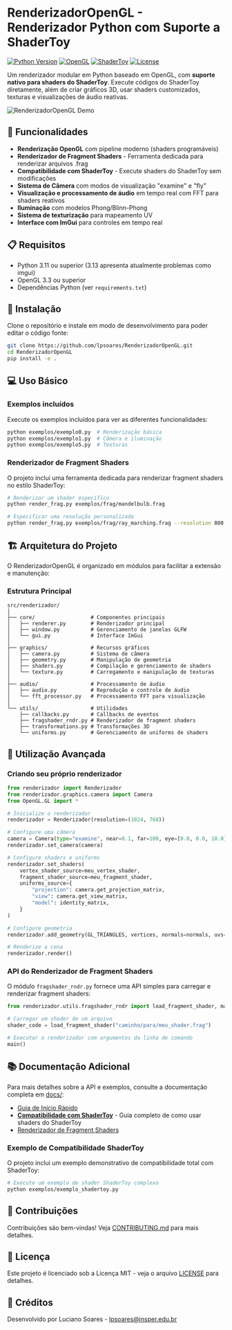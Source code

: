 # RenderizadorOpenGL - Renderizador Python com Suporte a ShaderToy

[![Python Version](https://img.shields.io/badge/python-3.11-blue.svg)](https://www.python.org/downloads/)
[![OpenGL](https://img.shields.io/badge/OpenGL-4.5-green.svg)](https://www.opengl.org/)
[![ShaderToy](https://img.shields.io/badge/ShaderToy-Compatible-orange.svg)](https://www.shadertoy.com/)
[![License](https://img.shields.io/badge/license-MIT-blue.svg)](LICENSE)

Um renderizador modular em Python baseado em OpenGL, com **suporte nativo para shaders do ShaderToy**. Execute códigos do ShaderToy diretamente, além de criar gráficos 3D, usar shaders customizados, texturas e visualizações de áudio reativas.

![RenderizadorOpenGL Demo](https://via.placeholder.com/800x400?text=RenderizadorOpenGL+Demo)

## 🚀 Funcionalidades

- **Renderização OpenGL** com pipeline moderno (shaders programáveis)
- **Renderizador de Fragment Shaders** - Ferramenta dedicada para renderizar arquivos .frag
- **Compatibilidade com ShaderToy** - Execute shaders do ShaderToy sem modificações
- **Sistema de Câmera** com modos de visualização "examine" e "fly"
- **Visualização e processamento de áudio** em tempo real com FFT para shaders reativos
- **Iluminação** com modelos Phong/Blinn-Phong
- **Sistema de texturização** para mapeamento UV
- **Interface com ImGui** para controles em tempo real

## 📋 Requisitos

- Python 3.11 ou superior (3.13 apresenta atualmente problemas como imgui)
- OpenGL 3.3 ou superior
- Dependências Python (ver `requirements.txt`)

## 🔧 Instalação

Clone o repositório e instale em modo de desenvolvimento para poder editar o código fonte:

```bash
git clone https://github.com/lpsoares/RenderizadorOpenGL.git
cd RenderizadorOpenGL
pip install -e .
```

## 💻 Uso Básico

### Exemplos incluídos

Execute os exemplos incluídos para ver as diferentes funcionalidades:

```bash
python exemplos/exemplo0.py  # Renderização básica
python exemplos/exemplo1.py  # Câmera e iluminação
python exemplos/exemplo5.py  # Texturas
```

### Renderizador de Fragment Shaders

O projeto inclui uma ferramenta dedicada para renderizar fragment shaders no estilo ShaderToy:

```bash
# Renderizar um shader específico
python render_frag.py exemplos/frag/mandelbulb.frag

# Especificar uma resolução personalizada
python render_frag.py exemplos/frag/ray_marching.frag --resolution 800 600
```

## 🏗️ Arquitetura do Projeto

O RenderizadorOpenGL é organizado em módulos para facilitar a extensão e manutenção:

### Estrutura Principal

```
src/renderizador/
│
├── core/                  # Componentes principais
│   ├── renderer.py        # Renderizador principal
│   ├── window.py          # Gerenciamento de janelas GLFW
│   └── gui.py             # Interface ImGui
│
├── graphics/              # Recursos gráficos
│   ├── camera.py          # Sistema de câmera
│   ├── geometry.py        # Manipulação de geometria
│   ├── shaders.py         # Compilação e gerenciamento de shaders
│   └── texture.py         # Carregamento e manipulação de texturas
│
├── audio/                 # Processamento de áudio
│   ├── audio.py           # Reprodução e controle de áudio
│   └── fft_processor.py   # Processamento FFT para visualização
│
└── utils/                 # Utilidades
    ├── callbacks.py       # Callbacks de eventos
    ├── fragshader_rndr.py # Renderizador de fragment shaders
    ├── transformations.py # Transformações 3D
    └── uniforms.py        # Gerenciamento de uniforms de shaders
```

## 📝 Utilização Avançada

### Criando seu próprio renderizador

```python
from renderizador import Renderizador
from renderizador.graphics.camera import Camera
from OpenGL.GL import *

# Inicialize o renderizador
renderizador = Renderizador(resolution=(1024, 768))

# Configure uma câmera
camera = Camera(type="examine", near=0.1, far=100, eye=[0.0, 0.0, 10.0])
renderizador.set_camera(camera)

# Configure shaders e uniforms
renderizador.set_shaders(
    vertex_shader_source=meu_vertex_shader,
    fragment_shader_source=meu_fragment_shader,
    uniforms_source={
        "projection": camera.get_projection_matrix,
        "view": camera.get_view_matrix,
        "model": identity_matrix,
    }
)

# Configure geometria
renderizador.add_geometry(GL_TRIANGLES, vertices, normals=normals, uvs=uvs)

# Renderize a cena
renderizador.render()
```

### API do Renderizador de Fragment Shaders

O módulo `fragshader_rndr.py` fornece uma API simples para carregar e renderizar fragment shaders:

```python
from renderizador.utils.fragshader_rndr import load_fragment_shader, main

# Carregar um shader de um arquivo
shader_code = load_fragment_shader("caminho/para/meu_shader.frag")

# Executar o renderizador com argumentos da linha de comando
main()
```

## 📚 Documentação Adicional

Para mais detalhes sobre a API e exemplos, consulte a documentação completa em [docs/](docs/):

- [Guia de Início Rápido](docs/getting_started.md)
- [**Compatibilidade com ShaderToy**](docs/shadertoy_compatibility.md) - Guia completo de como usar shaders do ShaderToy
- [Renderizador de Fragment Shaders](docs/fragment_shader_renderer.md)

### Exemplo de Compatibilidade ShaderToy

O projeto inclui um exemplo demonstrativo de compatibilidade total com ShaderToy:

```bash
# Execute um exemplo de shader ShaderToy complexo
python exemplos/exemplo_shadertoy.py
```

## 🤝 Contribuições

Contribuições são bem-vindas! Veja [CONTRIBUTING.md](CONTRIBUTING.md) para mais detalhes.

## 📜 Licença

Este projeto é licenciado sob a Licença MIT - veja o arquivo [LICENSE](LICENSE) para detalhes.

## 👥 Créditos

Desenvolvido por Luciano Soares - [lpsoares@insper.edu.br](mailto:lpsoares@insper.edu.br)

